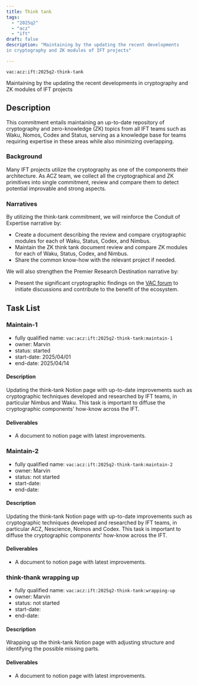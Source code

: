```yaml
---
title: Think tank
tags:
  - "2025q2"
  - "acz"
  - "ift"
draft: false
description: "Maintaining by the updating the recent developments 
in cryptography and ZK modules of IFT projects"

---
```


`vac:acz:ift:2025q2-think-tank`

Maintaining by the updating the recent developments in 
cryptography and ZK modules of IFT projects
## Description
This commitment entails maintaining an up-to-date repository 
of cryptography and zero-knowledge (ZK) topics from all IFT teams such as 
Waku, Nomos, Codex and Status, serving as a knowledge base for teams 
requiring expertise in these areas while also minimizing overlapping.

### Background
Many IFT projects utilize the cryptography as one of the components their architecture. 
As ACZ team, we collect all the cryptographical and ZK primitives into single commitment, 
review and compare them to detect potential improvable and strong aspects.

### Narratives
By utilizing the think-tank commitment, 
we will reinforce the Conduit of Expertise narrative by:
* Create a document describing the review and compare cryptographic modules for each of Waku, 
Status, Codex, and Nimbus.
* Maintain the ZK think tank document review and compare ZK modules for each of Waku, 
Status, Codex, and Nimbus.
* Share the common know-how with the relevant project if needed.

We will also strengthen the Premier Research Destination narrative by: 
* Present the significant cryptographic findings on the [VAC forum](https://forum.vac.dev/) 
to initiate discussions and contribute to the benefit of the ecosystem.

## Task List

### Maintain-1

* fully qualified name: `vac:acz:ift:2025q2-think-tank:maintain-1`
* owner: Marvin
* status: started
* start-date: 2025/04/01
* end-date: 2025/04/14

#### Description 

Updating the think-tank Notion page with up-to-date improvements such as cryptographic techniques 
developed and researched by IFT teams, in particular Nimbus and Waku.
This task is important to diffuse the cryptographic components' how-know across the IFT. 

#### Deliverables 

* A document to notion page with latest improvements.

### Maintain-2

* fully qualified name: `vac:acz:ift:2025q2-think-tank:maintain-2`
* owner: Marvin
* status: not started
* start-date: 
* end-date: 

#### Description 

Updating the think-tank Notion page with up-to-date improvements such as cryptographic techniques 
developed and researched by IFT teams, in particular ACZ, Nescience, Nomos and Codex.
This task is important to diffuse the cryptographic components' how-know across the IFT. 

#### Deliverables 

* A document to notion page with latest improvements.

### think-thank wrapping up

* fully qualified name: `vac:acz:ift:2025q2-think-tank:wrapping-up`
* owner: Marvin
* status: not started
* start-date: 
* end-date:

#### Description 

Wrapping up the think-tank Notion page with adjusting structure and identifying the possible missing parts.

#### Deliverables 

* A document to notion page with latest improvements.
